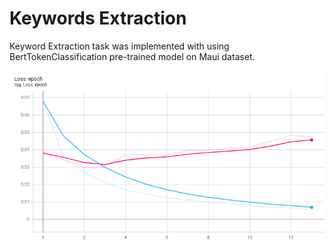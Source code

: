 # Keywords Extraction
Keyword Extraction task was implemented with using BertTokenClassification pre-trained model on Maui dataset. 

![Loss function](./images/loss.png)
